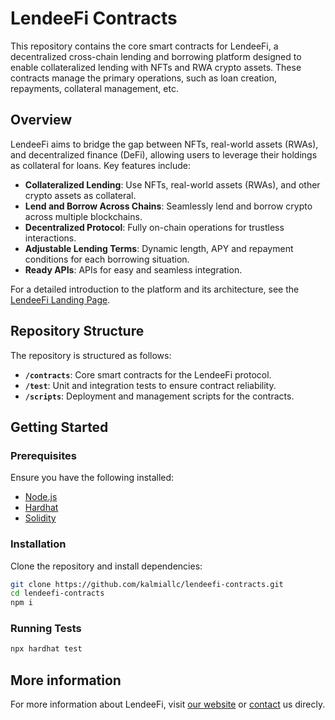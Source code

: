 # LendeeFi Contracts

This repository contains the core smart contracts for LendeeFi, a decentralized cross-chain lending and borrowing platform designed to enable collateralized lending with NFTs and RWA crypto assets. These contracts manage the primary operations, such as loan creation, repayments, collateral management, etc.

## Overview

LendeeFi aims to bridge the gap between NFTs, real-world assets (RWAs), and decentralized finance (DeFi), allowing users to leverage their holdings as collateral for loans. Key features include:

- **Collateralized Lending**: Use NFTs, real-world assets (RWAs), and other crypto assets as collateral.
- **Lend and Borrow Across Chains**: Seamlessly lend and borrow crypto across multiple blockchains.
- **Decentralized Protocol**: Fully on-chain operations for trustless interactions.
- **Adjustable Lending Terms**: Dynamic length, APY and repayment conditions for each borrowing situation.
- **Ready APIs**: APIs for easy and seamless integration.

For a detailed introduction to the platform and its architecture, see the [LendeeFi Landing Page](https://lendeefi.com/).

## Repository Structure

The repository is structured as follows:

- **`/contracts`**: Core smart contracts for the LendeeFi protocol.
- **`/test`**: Unit and integration tests to ensure contract reliability.
- **`/scripts`**: Deployment and management scripts for the contracts.

## Getting Started

### Prerequisites

Ensure you have the following installed:

- [Node.js](https://nodejs.org/)
- [Hardhat](https://hardhat.org/)
- [Solidity](https://soliditylang.org/)

### Installation

Clone the repository and install dependencies:

```bash
git clone https://github.com/kalmiallc/lendeefi-contracts.git
cd lendeefi-contracts
npm i
```


### Running Tests

```bash
npx hardhat test
```


## More information
For more information about LendeeFi, visit [our website](https://lendeefi.com/) or [contact](https://calendly.com/klemen-kalmia) us direcly.